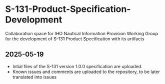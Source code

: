 # S-131-Product-Specification-Development
Collaboration space for IHO Nautical Information Provision Working Group for the development of S-131 Product Specification with its artifacts

## 2025-05-19
* Intial files of the S-131 version 1.0.0 specification are uploaded.
* Known issues and comments are uploaded to the repository, to be later translated into issues
